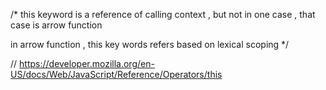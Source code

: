/*
 this keyword is a reference of calling context , but not in one case , 
 that case is arrow function

 in arrow function , this key words refers based on lexical scoping
*/

// https://developer.mozilla.org/en-US/docs/Web/JavaScript/Reference/Operators/this
